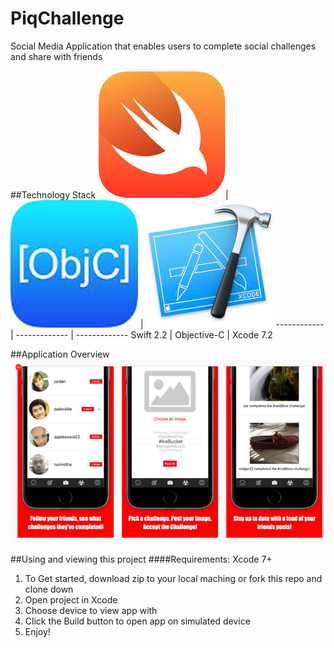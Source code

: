 # PiqChallenge
Social Media Application that enables users to complete social challenges and share with friends



##Technology Stack
![Swift](readmeImages/swiftimg.jpeg)| ![obj-c](readmeImages/objcimg.jpeg) | ![xcode](readmeImages/xcodeimg.jpeg)
------------ | ------------- | -------------
Swift 2.2 | Objective-C | Xcode 7.2


##Application Overview
![screenshots](readmeImages/piqchallengescreens.png)

##Using and viewing this project
####Requirements:
Xcode 7+

1. To Get started, download zip to your local maching or fork this repo and clone down
2. Open project in Xcode
3. Choose device to view app with
4. Click the Build button to open app on simulated device
5. Enjoy!
